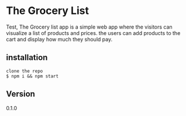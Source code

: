 # The Grocery List
Test, The Grocery list app is a simple web app where the visitors can visualize a list of products and prices. the users can add products to the cart and display how much they should pay.

## installation
    clone the repo
    $ npm i && npm start
    
## Version
  0.1.0
